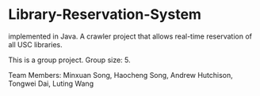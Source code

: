 # Library-Reservation-System
implemented in Java. A crawler project that allows real-time reservation of all USC libraries.

This is a group project. Group size: 5.

Team Members: Minxuan Song, Haocheng Song, Andrew Hutchison, Tongwei Dai, Luting Wang

